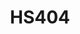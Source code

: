 ---
layout: course
title: HS404
department: Humanities and Social Sciences
name: Applied Ethics
type: Theory
description: "The main objective is to look at some of the actual ethical issues and see how one can make philosophical arguments regarding such issues. Such philosophical arguments would be stronger or would have more clarity if one can distinguish between normative ethical concerns from applied ethical concerns."
instructor: Prof. Jolly Thomas
prerequisites:
semestertype: Full
level: UG
lectures: 3
tutorials: 0
practicals: 0
credits: 6
email: joliethomas@iitdh.ac.in
syllabus: "Normative Ethics consists of fundamental theories of morality. The central question in Normative Ethics is the following. What is the standard/norm to decide the rightness or wrongness of an action? Or what gives an act a moral worth? The following are the main approaches to such questions. a. Consequentialist Theories b. Immanuel Kant’s DeontologicalEthics c. Virtue Ethical Theories Using the theoretical frameworks in Normative Ethics, some actual ethical issues are studied. Thus, we have some issues or problems in Applied Ethics. Under Applied Ethics, the following topics will be covered. Business ethics, institutional ethics, ethics of the media, issues of medical ethics and environmentalethics."
references: 
    - "MacKinnon, Barbara, and Andrew Fiala. 2015. Ethics Theory and Contemporary Issues. CT: Cengage Learning, Stamford, USA"
    - "Sher, George (ed.) 2012. Ethics: Essential Readings in Moral Theory.Routledge.New York."
    - "Cohen, Andrew I, and Christopher Heath Wellman (eds.) 2005. Contemporary Debates in Applied Ethics. Blackwell Publishing, Oxford, UK."
    - "Frey R. G, and Christopher Heath Wellman (eds) 2005. A Companion to Applied Ethics. Wiley-Blackwell, Oxford, UK."
    - "Peter, Singer (Ed.).1986. Applied Ethics, OUP, UK."
permalink: /:title/
categories: hs 400 ug
---